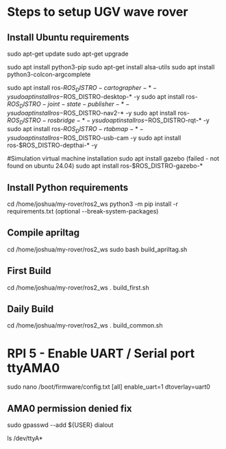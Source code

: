 # Steps to setup UGV wave rover

## Install Ubuntu requirements 

sudo apt-get update 
sudo apt-get upgrade 

sudo apt install python3-pip
sudo apt-get install alsa-utils
sudo apt install python3-colcon-argcomplete

sudo apt install ros-$ROS_DISTRO-cartographer-* -y
sudo apt install ros-$ROS_DISTRO-desktop-* -y
sudo apt install ros-$ROS_DISTRO-joint-state-publisher-* -y
sudo apt install ros-$ROS_DISTRO-nav2-* -y
sudo apt install ros-$ROS_DISTRO-rosbridge-* -y
sudo apt install ros-$ROS_DISTRO-rqt-* -y
sudo apt install ros-$ROS_DISTRO-rtabmap-* -y
sudo apt install ros-$ROS_DISTRO-usb-cam -y
sudo apt install ros-$ROS_DISTRO-depthai-* -y

#Simulation virtual machine installation
sudo apt install gazebo (failed - not found on ubuntu 24.04)
sudo apt install ros-$ROS_DISTRO-gazebo-*

## Install Python requirements 
cd /home/joshua/my-rover/ros2_ws
python3 -m pip install -r requirements.txt 
(optional --break-system-packages)

## Compile apriltag
cd /home/joshua/my-rover/ros2_ws
sudo bash build_apriltag.sh

## First Build
cd /home/joshua/my-rover/ros2_ws
. build_first.sh

## Daily Build

cd /home/joshua/my-rover/ros2_ws
. build_common.sh

# RPI 5 - Enable UART / Serial port ttyAMA0

sudo nano /boot/firmware/config.txt
[all]
enable_uart=1
dtoverlay=uart0

## AMA0 permission denied fix

sudo gpasswd --add ${USER} dialout

ls /dev/ttyA*